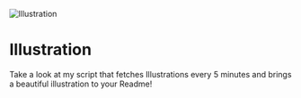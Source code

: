 ![Illustration](https://i.redd.it/kowmn1531fqb1.png?width=100&height=100)

# Illustration
Take a look at my script that fetches Illustrations every 5 minutes and brings a beautiful illustration to your Readme!